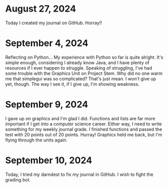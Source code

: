 # August 27, 2024
Today I created my journal on GitHub. Horray!!

# September 4, 2024
Reflecting on Python...
My experience with Python so far is quite alright. It's simple enough, considering I already know Java, and I have plenty of resources if I ever happen to struggle. Speaking of struggling, I've had some trouble with the Graphics Unit on Project Stem. Why did no one warm me that simplegui was so complicated? That's just mean. I won't give up yet, though. The way I see it, if I give up, I'm showing weakness.

# September 9, 2024
I gave up on graphics and I'm glad I did. Functions and lists are far more important if I get into a computer science career. Either way, I need to write something for my weekly journal grade. I finished functions and passed the test with 20 points out of 20 points. Hurray! Graphics held me back, but I'm flying through the units again.

# September 10, 2024
Today, I tried my darndest to fix my journal in GitHub. I wish to fight the grading bot.
